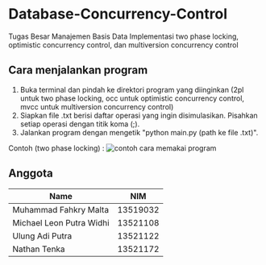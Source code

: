 # Database-Concurrency-Control
Tugas Besar Manajemen Basis Data
Implementasi two phase locking, optimistic concurrency control, dan multiversion concurrency control

## Cara menjalankan program
1. Buka terminal dan pindah ke direktori program yang diinginkan (2pl untuk two phase locking, occ untuk optimistic concurrency control, mvcc untuk multiversion concurrency control)
2. Siapkan file .txt berisi daftar operasi yang ingin disimulasikan. Pisahkan setiap operasi dengan titik koma (;).
3. Jalankan program dengan mengetik "python main.py (path ke file .txt)".

Contoh (two phase locking) :
![contoh cara memakai program](https://drive.google.com/file/d/1BEL3Z-7i_f-xgk3ZLy_DtUOtA54Cphbq/view?usp=sharing)

## Anggota
| Name                     |   NIM    |
|--------------------------|:--------:|
| Muhammad Fahkry Malta    | 13519032 |
| Michael Leon Putra Widhi | 13521108 |
| Ulung Adi Putra          | 13521122 |
| Nathan Tenka             | 13521172 |
